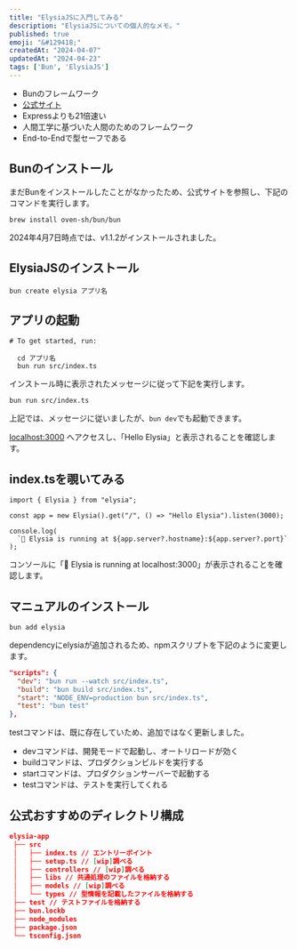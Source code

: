 ```yaml
---
title: "ElysiaJSに入門してみる"
description: "ElysiaJSについての個人的なメモ。"
published: true
emoji: "&#129418;"
createdAt: "2024-04-07"
updatedAt: "2024-04-23"
tags: ['Bun', 'ElysiaJS']
---
```


- Bunのフレームワーク
- [公式サイト](https://elysiajs.com/)
- Expressよりも21倍速い
- 人間工学に基づいた人間のためのフレームワーク
- End-to-Endで型セーフである

## Bunのインストール

まだBunをインストールしたことがなかったため、公式サイトを参照し、下記のコマンドを実行します。

```shell
brew install oven-sh/bun/bun
```

2024年4月7日時点では、v1.1.2がインストールされました。

## ElysiaJSのインストール

```shell
bun create elysia アプリ名
```

## アプリの起動

```
# To get started, run:

  cd アプリ名
  bun run src/index.ts
```

インストール時に表示されたメッセージに従って下記を実行します。  

```shell
bun run src/index.ts
```

上記では、メッセージに従いましたが、`bun dev`でも起動できます。  

[localhost:3000](http://localhost:3000) へアクセスし、「Hello Elysia」と表示されることを確認します。

## index.tsを覗いてみる

```tsx
import { Elysia } from "elysia";

const app = new Elysia().get("/", () => "Hello Elysia").listen(3000);

console.log(
  `🦊 Elysia is running at ${app.server?.hostname}:${app.server?.port}`
);

```

コンソールに「🦊 Elysia is running at localhost:3000」が表示されることを確認します。  

## マニュアルのインストール

```shell
bun add elysia
```

dependencyにelysiaが追加されるため、npmスクリプトを下記のように変更します。  

```json
"scripts": {
  "dev": "bun run --watch src/index.ts",
  "build": "bun build src/index.ts",
  "start": "NODE_ENV=production bun src/index.ts",
  "test": "bun test"
},
```

testコマンドは、既に存在していため、追加ではなく更新しました。  

- devコマンドは、開発モードで起動し、オートリロードが効く  
- buildコマンドは、プロダクションビルドを実行する  
- startコマンドは、プロダクションサーバーで起動する  
- testコマンドは、テストを実行してくれる  

## 公式おすすめのディレクトリ構成

```json
elysia-app
 ├── src
 │   ├── index.ts // エントリーポイント
 │   ├── setup.ts // [wip]調べる
 │   ├── controllers // [wip]調べる
 │   ├── libs // 共通処理のファイルを格納する
 │   ├── models // [wip]調べる
 │   └── types // 型情報を記載したファイルを格納する
 ├── test // テストファイルを格納する
 ├── bun.lockb
 ├── node_modules
 ├── package.json
 └── tsconfig.json
```
